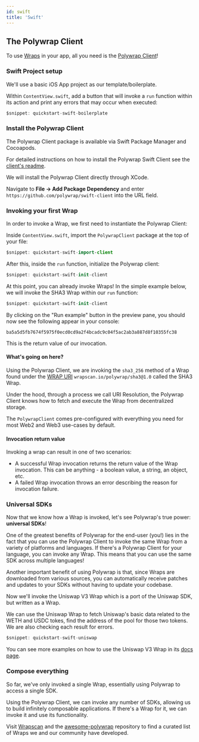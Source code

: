 ```yaml
---
id: swift
title: 'Swift'
---
```


## The Polywrap Client

To use [Wraps](/concepts/wraps) in your app, all you need is the [Polywrap Client](/clients)!

### Swift Project setup

We'll use a basic iOS App project as our template/boilerplate.

Within `ContentView.swift`, add a button that will invoke a `run` function within its action and print any errors that may occur when executed:

```swift title="ContentView.swift"
$snippet: quickstart-swift-boilerplate
```

### Install the Polywrap Client

The Polywrap Client package is available via Swift Package Manager and Cocoapods.

For detailed instructions on how to install the Polywrap Swift Client see the [client's readme](https://github.com/polywrap/swift-client).

We will install the Polywrap Client directly through XCode.

Navigate to **File -> Add Package Dependency** and enter `https://github.com/polywrap/swift-client` into the URL field.

### Invoking your first Wrap

In order to invoke a Wrap, we first need to instantiate the Polywrap Client:

Inside `ContentView.swift`, import the `PolywrapClient` package at the top of your file:

```swift title="ContentView.swift"
$snippet: quickstart-swift-import-client
```

After this, inside the `run` function, initialize the Polywrap client:

```swift title="ContentView.swift"
$snippet: quickstart-swift-init-client
```

At this point, you can already invoke Wraps! In the simple example below, we will invoke the SHA3 Wrap within our `run` function:

```swift title="ContentView.swift"
$snippet: quickstart-swift-init-client
```

By clicking on the "Run example" button in the preview pane, you should now see the following appear in your console:

```
ba5a5d5fb7674f5975f0ecd0cd9a2f4bcadc9c04f5ac2ab3a887d8f10355fc38
```

This is the return value of our invocation.

#### What's going on here?

Using the Polywrap Client, we are invoking the `sha3_256` method of a Wrap found under the [WRAP URI](/concepts/uris) `wrapscan.io/polywrap/sha3@1.0` called the SHA3 Wrap.

Under the hood, through a process we call URI Resolution, the Polywrap Client knows how to fetch and execute the Wrap from decentralized storage.

The `PolywrapClient` comes pre-configured with everything you need for most Web2 and Web3 use-cases by default.

#### Invocation return value

Invoking a wrap can result in one of two scenarios:

- A successful Wrap invocation returns the return value of the Wrap invocation. This can be anything - a boolean value, a string, an object, etc.
- A failed Wrap invocation throws an error describing the reason for invocation failure.

### Universal SDKs

Now that we know how a Wrap is invoked, let's see Polywrap's true power: **universal SDKs**!

One of the greatest benefits of Polywrap for the end-user (you!) lies in the fact that you can use the Polywrap Client to invoke the same Wrap from a variety of platforms and languages. If there's a Polywrap Client for your language, you can invoke any Wrap. This means that you can use the same SDK across multiple languages!

Another important benefit of using Polywrap is that, since Wraps are downloaded from various sources, you can automatically receive patches and updates to your SDKs without having to update your codebase.

Now we'll invoke the Uniswap V3 Wrap which is a port of the Uniswap SDK, but written as a Wrap.

We can use the Uniswap Wrap to fetch Uniswap's basic data related to the WETH and USDC tokes, find the address of the pool for those two tokens. We are also checking each result for errors.

```swift
$snippet: quickstart-swift-uniswap
```

You can see more examples on how to use the Uniswap V3 Wrap in its [docs page](https://uniswap.docs.wrappers.io/).

### Compose everything

So far, we've only invoked a single Wrap, essentially using Polywrap to access a single SDK.

Using the Polywrap Client, we can invoke any number of SDKs, allowing us to build infinitely composable applications. If there's a Wrap for it, we can invoke it and use its functionality.

Visit [Wrapscan](https://www.wrapscan.io/) and the [awesome-polywrap](https://github.com/polywrap/awesome-polywrap) repository to find a curated list of Wraps we and our community have developed.